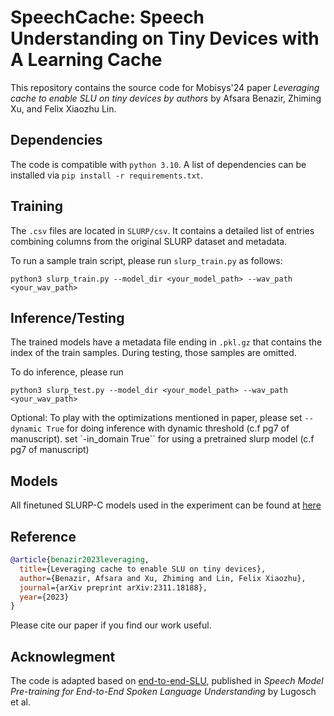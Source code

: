 # SpeechCache: Speech Understanding on Tiny Devices with A Learning Cache

This repository contains the source code for Mobisys'24 paper *Leveraging cache to enable SLU on tiny devices by authors* by Afsara Benazir, Zhiming Xu, and Felix Xiaozhu Lin.

## Dependencies
The code is compatible with `python 3.10`. A list of dependencies can be installed via `pip install -r requirements.txt`.

## Training
The `.csv` files are located in `SLURP/csv`. It contains a detailed list of entries combining columns from the original SLURP dataset and metadata. 

To run a sample train script, please run `slurp_train.py` as follows:

```
python3 slurp_train.py --model_dir <your_model_path> --wav_path <your_wav_path>
```
## Inference/Testing
The trained models have a metadata file ending in `.pkl.gz` that contains the index of the train samples. During testing, those samples are omitted. 

To do inference, please run
```
python3 slurp_test.py --model_dir <your_model_path> --wav_path <your_wav_path>
```
Optional: To play with the optimizations mentioned in paper, please set `--dynamic True` for doing inference with dynamic threshold (c.f pg7 of manuscript).
set `-in_domain True`` for using a pretrained slurp model (c.f pg7 of manuscript)

## Models

All finetuned SLURP-C models used in the experiment can be found at [here](https://zenodo.org/records/11106484?token=eyJhbGciOiJIUzUxMiJ9.eyJpZCI6ImI0YjExMDc0LWVmMDUtNDFjOC1hNGQxLTcwZmMzZTg2ZTczMiIsImRhdGEiOnt9LCJyYW5kb20iOiJhMWVkY2VmZTJmYjI0NjRkOTYxNDE1ZmEyZWM1ZDY4MyJ9.ifDZQ3TbMcesQ0x4EJIHtqc4yjpo0OrsGfsl7CdxSc1PUzE_lBIHz2zkHPom1VvX5JaX6NZTAzSYBgacwJYCrA)

## Reference
```bibtex
@article{benazir2023leveraging,
  title={Leveraging cache to enable SLU on tiny devices},
  author={Benazir, Afsara and Xu, Zhiming and Lin, Felix Xiaozhu},
  journal={arXiv preprint arXiv:2311.18188},
  year={2023}
}
```
Please cite our paper if you find our work useful.

## Acknowlegment
The code is adapted based on [end-to-end-SLU](https://github.com/lorenlugosch/end-to-end-SLU/tree/master), published in *Speech Model Pre-training for End-to-End Spoken Language Understanding* by Lugosch et al.
